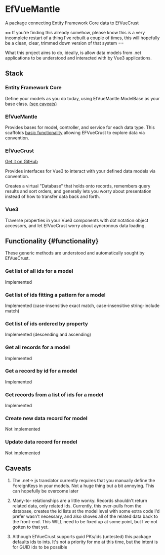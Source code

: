 # EfVueMantle
A package connecting Entity Framework Core data to EfVueCrust

== If you're finding this already somehow, please know this is a very incomplete restart of a thing I've rebuilt a couple of times, this will hopefully be a clean, clear, trimmed down version of that system ==

What this project aims to do, ideally, is allow data models from .net applications to be understood and interacted with by Vue3 applications. 

## Stack

### Entity Framework Core
Define your models as you do today, using EfVueMantle.ModelBase as your base class. [(see caveats)](#caveats)

### EfVueMantle 
Provides bases for model, controller, and service for each data type. This scaffolds [basic functionality](#functionality) allowing EFVueCrust to explore data via convention.

### EfVueCrust

[Get it on GitHub](https://github.com/freer4/ef-vue-crust)

Provides interfaces for Vue3 to interact with your defined data models via convention. 

Creates a virtual "Database" that holds onto records, remembers query results and sort orders, and generally lets you worry about presentation instead of how to transfer data back and forth.

### Vue3
Traverse properties in your Vue3 components with dot notation object accessors, and let EfVueCrust worry about ayncronous data loading.  



## Functionality {#functionality}
These generic methods are understood and automatically sought by EfVueCrust.

### Get list of all ids for a model
Implemented

### Get list of ids fitting a pattern for a model
Implemented (case-insensitive exact match, case-insensitive string-include match)

### Get list of ids ordered by property
Implemented (descending and ascending)

### Get all records for a model
Implemented

### Get a record by id for a model
Implemented

### Get records from a list of ids for a model
Implemented

### Create new data record for model
Not implemented

### Update data record for model
Not implemented

## Caveats
1. The .net-> js translator currently requires that you manually define the ForeignKeys in your models. Not a huge thing but a bit annoying. This can hopefully be overcome later

2. Many-to- relationships are a little wonky. Records shouldn't return related data, only related ids. Currently, this over-pulls from the database, creates the id lists at the model level with some extra code I'd prefer wasn't necessary, and also shoves all of the related data back to the front-end. This WILL need to be fixed up at some point, but I've not gotten to that yet.

3. Although EfVueCrust supports guid PKs/ids (untested) this package defaults ids to ints. It's not a priority for me at this time, but the intent is for GUID ids to be possible